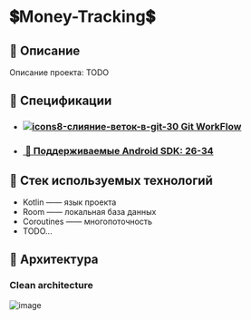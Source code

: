 # 💲Money-Tracking💲

## 📌 Описание
Описание проекта: TODO
## 📌 Спецификации
- ### [![icons8-слияние-веток-в-git-30](https://github.com/HasanDzhabrailov/Money-Traking-/assets/51163032/959f5d03-7e0e-47e1-b7b7-17910ecb9831) Git WorkFlow](gitflow.md)
- ### [ 📱 Поддерживаемые Android SDK: 26-34](buildSrc/src/main/kotlin/AppConfiguration.kt)

## 📌 Стек используемых технологий
- Kotlin —— язык проекта
- Room —— локальная база данных
- Coroutines —— многопоточность
- TODO...

## 📌 Архитектура
### Clean architecture 

![image](https://github.com/HasanDzhabrailov/Money-Traking-/assets/51163032/59f18630-2a67-473c-971a-cd82ee5cbfbc)

